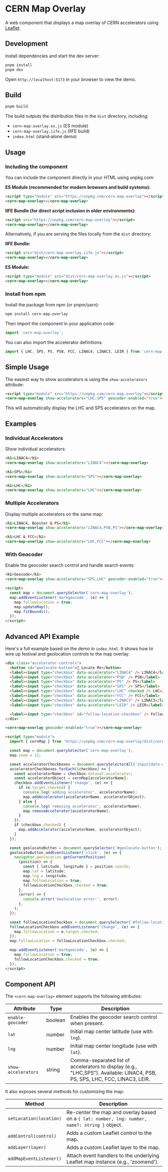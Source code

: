 # CERN Map Overlay

A web component that displays a map overlay of CERN accelerators using [Leaflet](https://leafletjs.com/).

## Development

Install dependencies and start the dev server:

```bash
pnpm install
pnpm dev
```

Open `http://localhost:5173` in your browser to view the demo.

## Build

```bash
pnpm build
```

The build outputs the distribution files in the `dist` directory, including:

- `cern-map-overlay.es.js` (ES module)
- `cern-map-overlay.iife.js` (IIFE build)
- `index.html` (stand‑alone demo)

## Usage

### Including the component

You can include the component directly in your HTML using unpkg.com:

**ES Module (recommended for modern browsers and build systems):**

```html
<script type="module" src="https://unpkg.com/cern-map-overlay"></script>
<cern-map-overlay></cern-map-overlay>
```

**IIFE Bundle (for direct script inclusion in older environments):**

```html
<script src="https://unpkg.com/cern-map-overlay"></script>
<cern-map-overlay></cern-map-overlay>
```

Alternatively, if you are serving the files locally from the `dist` directory:

**IIFE Bundle:**

```html
<script src="dist/cern-map-overlay.iife.js"></script>
<cern-map-overlay></cern-map-overlay>
```

**ES Module:**

```html
<script type="module" src="dist/cern-map-overlay.es.js"></script>
<cern-map-overlay></cern-map-overlay>
```

### Install from npm

Install the package from npm (or pnpm/yarn):

```bash
npm install cern-map-overlay
```

Then import the component in your application code:

```js
import 'cern-map-overlay';
```

You can also import the accelerator definitions:

```js
import { LHC, SPS, PS, PSB, FCC, LINAC4, LINAC3, LEIR } from 'cern-map-overlay';
```

## Simple Usage

The easiest way to show accelerators is using the `show-accelerators` attribute:

```html
<script type="module" src="https://unpkg.com/cern-map-overlay"></script>
<cern-map-overlay show-accelerators="LHC,SPS" geocoder-enabled="true"></cern-map-overlay>
```

This will automatically display the LHC and SPS accelerators on the map.

## Examples

### Individual Accelerators

Show individual accelerators:

```html
<h1>LINAC4</h1>
<cern-map-overlay show-accelerators="LINAC4"></cern-map-overlay>

<h1>SPS</h1>
<cern-map-overlay show-accelerators="SPS"></cern-map-overlay>

<h1>LHC</h1>
<cern-map-overlay show-accelerators="LHC"></cern-map-overlay>
```

### Multiple Accelerators

Display multiple accelerators on the same map:

```html
<h1>LINAC4, Booster & PS</h1>
<cern-map-overlay show-accelerators="LINAC4,PSB,PS"></cern-map-overlay>

<h1>LHC & FCC</h1>
<cern-map-overlay show-accelerators="LHC,FCC"></cern-map-overlay>
```

### With Geocoder

Enable the geocoder search control and handle search events:

```html
<h1>Geocode</h1>
<cern-map-overlay show-accelerators="SPS,LHC" geocoder-enabled="true"></cern-map-overlay>

<script> 
  const map = document.querySelector('cern-map-overlay');
  map.addEventListener('markgeocode', (e) => {
    map.followLocation = true;
    map.updateMap();
    map.fitBounds();
  });
</script>
```

## Advanced API Example

Here's a full example based on the demo in `index.html`. It shows how to wire up festival and geolocation controls to the map overlay:

```html
<div class="accelerator-controls">
  <button id="geolocate-button">📍 Locate Me</button>
  <label><input type="checkbox" data-accelerator="LINAC4" /> LINAC4</label>
  <label><input type="checkbox" data-accelerator="PSB" /> PSB</label>
  <label><input type="checkbox" data-accelerator="PS" /> PS</label>
  <label><input type="checkbox" data-accelerator="SPS" /> SPS</label>
  <label><input type="checkbox" data-accelerator="LHC" checked /> LHC</label>
  <label><input type="checkbox" data-accelerator="FCC" /> FCC</label>
  <label><input type="checkbox" data-accelerator="LINAC3" /> LINAC3</label>
  <label><input type="checkbox" data-accelerator="LEIR" /> LEIR</label>

  <label><input type="checkbox" id="follow-location-checkbox" /> Follow Location</label>
</div>

<cern-map-overlay geocoder-enabled="true"></cern-map-overlay>

<script type="module">
  import { cernMap } from 'https://unpkg.com/cern-map-overlay/dist/cern-map-overlay.es.js';

  const map = document.querySelector('cern-map-overlay');
  map.zoom = 12;

  const acceleratorCheckboxes = document.querySelectorAll('input[data-accelerator]');
  acceleratorCheckboxes.forEach((checkbox) => {
    const acceleratorName = checkbox.dataset.accelerator;
    const acceleratorObject = cernMap[acceleratorName];
    checkbox.addEventListener('change', (e) => {
      if (e.target.checked) {
        console.log('adding accelerator', acceleratorName);
        map.addAccelerator(acceleratorName, acceleratorObject);
      } else {
        console.log('removing accelerator', acceleratorName);
        map.removeAccelerator(acceleratorName);
      }
    });
    if (checkbox.checked) {
      map.addAccelerator(acceleratorName, acceleratorObject);
    }
  });

  const geolocateButton = document.querySelector('#geolocate-button');
  geolocateButton.addEventListener('click', (e) => {
    navigator.geolocation.getCurrentPosition(
      (position) => {
        const { latitude, longitude } = position.coords;
        map.lat = latitude;
        map.lng = longitude;
        map.followLocation = true;
        followLocationCheckbox.checked = true;
      },
      (error) => {
        console.error('Geolocation error:', error);
      },
    );
  });

  const followLocationCheckbox = document.querySelector('#follow-location-checkbox');
  followLocationCheckbox.addEventListener('change', (e) => {
    map.followLocation = e.target.checked;
  });
  map.followLocation = followLocationCheckbox.checked;

  map.addEventListener('markgeocode', (e) => {
    map.followLocation = true;
    followLocationCheckbox.checked = true;
  });
</script>
```

## Component API

The `<cern-map-overlay>` element supports the following attributes:

| Attribute           | Type    | Description                                                                                           |
| ------------------- | ------- | ----------------------------------------------------------------------------------------------------- |
| `enable-geocoder`   | boolean | Enables the geocoder search control when present.                                                     |
| `lat`               | number  | Initial map center latitude (use with `lng`).                                                         |
| `lng`               | number  | Initial map center longitude (use with `lat`).                                                        |
| `show-accelerators` | string  | Comma-separated list of accelerators to display (e.g., "LHC,SPS"). Available: LINAC4, PSB, PS, SPS, LHC, FCC, LINAC3, LEIR. |

It also exposes several methods for customizing the map:

| Method                  | Description                                                                                    |
| ----------------------- | ---------------------------------------------------------------------------------------------- |
| `setLocation(location)` | Re-center the map and overlay based on a `{ lat: number, lng: number, name?: string }` object. |
| `addControl(control)`   | Adds a custom Leaflet control to the map.                                                      |
| `addLayer(layer)`       | Adds a custom Leaflet layer to the map.                                                        |
| `addMapEventListener()` | Attach event handlers to the underlying Leaflet map instance (e.g., 'zoomend').                |
